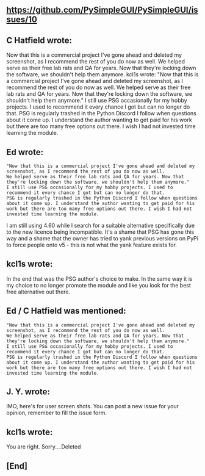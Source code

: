 https://github.com/PySimpleGUI/PySimpleGUI/issues/10
---
## C Hatfield wrote:
Now that this is a commercial project I've gone ahead and deleted my screenshot, as I recommend the rest of you do now as well.
We helped serve as their free lab rats and QA for years. Now that they're locking down the software, we shouldn't help them anymore.
kcl1s wrote:
  "Now that this is a commercial project I've gone ahead and deleted my screenshot, as I recommend the rest of you do now as well.
  We helped serve as their free lab rats and QA for years. Now that they're locking down the software, we shouldn't help them anymore."
I still use PSG occasionally for my hobby projects. I used to recommend it every chance I got but can no longer do that. PSG is regularly trashed in the Python Discord I follow when questions about it come up.
I understand the author wanting to get paid for his work but there are too many free options out there. I wish I had not invested time learning the module.

## Ed wrote:
    "Now that this is a commercial project I've gone ahead and deleted my screenshot, as I recommend the rest of you do now as well.
    We helped serve as their free lab rats and QA for years. Now that they're locking down the software, we shouldn't help them anymore."
    I still use PSG occasionally for my hobby projects. I used to recommend it every chance I got but can no longer do that.
    PSG is regularly trashed in the Python Discord I follow when questions about it come up. I understand the author wanting to get paid for his work but there are too many free options out there. I wish I had not invested time learning the module.
I am still using 4.60 while I search for a suitable alternative specifically due to the new licence being incompatible.
It's a shame that PSG has gone this way and a shame that the owner has tried to yank previous versions on PyPi to force people onto v5 - this is not what the yank feature exists for.

## kcl1s wrote:
In the end that was the PSG author's choice to make. In the same way it is
my choice to no longer promote the module and like you look for the best
free alternative out there.

## Ed / C Hatfield was mentioned:
    "Now that this is a commercial project I've gone ahead and deleted my screenshot, as I recommend the rest of you do now as well.
    We helped serve as their free lab rats and QA for years. Now that they're locking down the software, we shouldn't help them anymore."
    I still use PSG occasionally for my hobby projects. I used to recommend it every chance I got but can no longer do that.
    PSG is regularly trashed in the Python Discord I follow when questions about it come up. I understand the author wanting to get paid for his work but there are too many free options out there. I wish I had not invested time learning the module.
## J. Y. wrote:
IMO, here's for user screen shots. You can post a new issue for your opinion, remember to fill the issue form.
## kcl1s wrote:
You are right. Sorry....Deleted
## [End]
